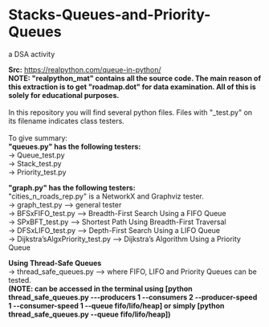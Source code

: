 # Stacks-Queues-and-Priority-Queues
a DSA activity

**Src:** https://realpython.com/queue-in-python/ <br>
**NOTE: "realpython_mat" contains all the source code. The main reason of this extraction is to get "roadmap.dot" for data examination. All of this is solely for educational purposes.**<br><br>
In this repository you will find several python files. Files with "_test.py" on its filename indicates class testers.<br><br>
To give summary:<br>
**"queues.py" has the following testers:**<br>
    -> Queue_test.py<br>
    -> Stack_test.py<br>
    -> Priority_test.py<br>

**"graph.py" has the following testers:**<br>
"cities_n_roads_rep.py" is a NetworkX and Graphviz tester. <br>
    -> graph_test.py --> general tester<br>
    -> BFSxFIFO_test.py --> Breadth-First Search Using a FIFO Queue<br>
    -> SPxBFT_test.py --> Shortest Path Using Breadth-First Traversal<br>
    -> DFSxLIFO_test.py --> Depth-First Search Using a LIFO Queue<br>
    -> Dijkstra’sAlgxPriority_test.py --> Dijkstra’s Algorithm Using a Priority Queue<br>

**Using Thread-Safe Queues**<br>
    -> thread_safe_queues.py --> where FIFO, LIFO and Priority Queues can be tested.<br> 
    **(NOTE: can be accessed in the terminal using [python thread_safe_queues.py  ---producers 1  --consumers 2  --producer-speed 1  --consumer-speed 1  --queue fifo/lifo/heap] or simply [python thread_safe_queues.py  --queue fifo/lifo/heap])**<br> 
